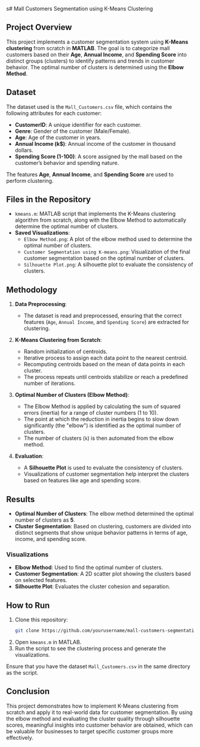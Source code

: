 s# Mall Customers Segmentation using K-Means Clustering

## Project Overview
This project implements a customer segmentation system using **K-Means clustering** from scratch in **MATLAB**. The goal is to categorize mall customers based on their **Age**, **Annual Income**, and **Spending Score** into distinct groups (clusters) to identify patterns and trends in customer behavior. The optimal number of clusters is determined using the **Elbow Method**.

## Dataset
The dataset used is the `Mall_Customers.csv` file, which contains the following attributes for each customer:
- **CustomerID**: A unique identifier for each customer.
- **Genre**: Gender of the customer (Male/Female).
- **Age**: Age of the customer in years.
- **Annual Income (k$)**: Annual income of the customer in thousand dollars.
- **Spending Score (1-100)**: A score assigned by the mall based on the customer’s behavior and spending nature.

The features **Age**, **Annual Income**, and **Spending Score** are used to perform clustering.

## Files in the Repository
- `kmeans.m`: MATLAB script that implements the K-Means clustering algorithm from scratch, along with the Elbow Method to automatically determine the optimal number of clusters.
- **Saved Visualizations**:
  - `Elbow Method.png`: A plot of the elbow method used to determine the optimal number of clusters.
  - `Customer Segmentation using K-means.png`: Visualization of the final customer segmentation based on the optimal number of clusters.
  - `Silhouette Plot.png`: A silhouette plot to evaluate the consistency of clusters.

## Methodology
1. **Data Preprocessing**: 
   - The dataset is read and preprocessed, ensuring that the correct features (`Age`, `Annual Income`, and `Spending Score`) are extracted for clustering.
   
2. **K-Means Clustering from Scratch**:
   - Random initialization of centroids.
   - Iterative process to assign each data point to the nearest centroid.
   - Recomputing centroids based on the mean of data points in each cluster.
   - The process repeats until centroids stabilize or reach a predefined number of iterations.

3. **Optimal Number of Clusters (Elbow Method)**:
   - The Elbow Method is applied by calculating the sum of squared errors (inertia) for a range of cluster numbers (1 to 10). 
   - The point at which the reduction in inertia begins to slow down significantly (the "elbow") is identified as the optimal number of clusters.
   - The number of clusters (`k`) is then automated from the elbow method.

4. **Evaluation**:
   - A **Silhouette Plot** is used to evaluate the consistency of clusters.
   - Visualizations of customer segmentation help interpret the clusters based on features like age and spending score.

## Results
- **Optimal Number of Clusters**: The elbow method determined the optimal number of clusters as **5**.
- **Cluster Segmentation**: Based on clustering, customers are divided into distinct segments that show unique behavior patterns in terms of age, income, and spending score.
  
### Visualizations
- **Elbow Method**: Used to find the optimal number of clusters.
- **Customer Segmentation**: A 2D scatter plot showing the clusters based on selected features.
- **Silhouette Plot**: Evaluates the cluster cohesion and separation.

## How to Run
1. Clone this repository:
   ```bash
   git clone https://github.com/yourusername/mall-customers-segmentation-kmeans.git
   ```
2. Open `kmeans.m` in MATLAB.
3. Run the script to see the clustering process and generate the visualizations.
   
Ensure that you have the dataset `Mall_Customers.csv` in the same directory as the script.

## Conclusion
This project demonstrates how to implement K-Means clustering from scratch and apply it to real-world data for customer segmentation. By using the elbow method and evaluating the cluster quality through silhouette scores, meaningful insights into customer behavior are obtained, which can be valuable for businesses to target specific customer groups more effectively.
